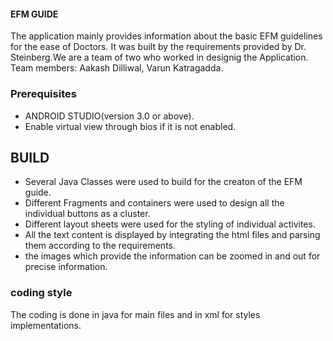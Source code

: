 #### EFM GUIDE

The application mainly provides information about the basic EFM guidelines for the ease of Doctors. It was built by the requirements provided by Dr. Steinberg.We are 
a team of two who worked in designig the Application.
Team members: Aakash Dilliwal, Varun Katragadda.



### Prerequisites

* ANDROID STUDIO(version 3.0 or above).
* Enable virtual view through bios if it is not enabled.




## BUILD

* Several Java Classes were used to  build for the creaton of the EFM guide.
* Different Fragments and containers were used to design all the individual buttons as a cluster.
* Different layout sheets were used for the styling of individual activites.
* All the text content is displayed by integrating the html files and parsing them according to the requirements.
* the images which provide the information can be zoomed in and out for precise information.

 

###  coding style 

 The coding is done in java for main files and in xml for styles implementations.

